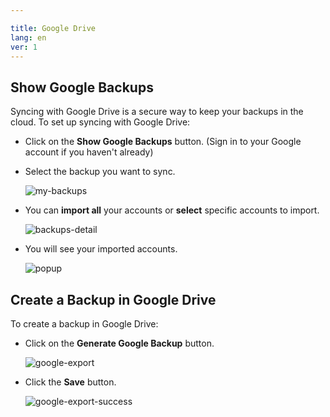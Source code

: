 ```yaml
---

title: Google Drive
lang: en
ver: 1
---
```


## Show Google Backups

Syncing with Google Drive is a secure way to keep your backups in the cloud. To set up syncing with Google Drive:

<!-- - You must log in to your Google Drive account.

- Once you're logged in, you'll see your list of backups. -->
- Click on the **Show Google Backups** button. (Sign in to your Google account if you haven't already)

- Select the backup you want to sync.

  ![my-backups](/img/docs/my-backups.webp)

- You can **import all** your accounts or **select** specific accounts to import.

  ![backups-detail](/img/docs/backups-detail.webp)

- You will see your imported accounts.

  ![popup](/img/docs/popup.webp)

## Create a Backup in Google Drive

To create a backup in Google Drive:

- Click on the **Generate Google Backup** button.

  ![google-export](/img/docs/google-export.webp)

- Click the **Save** button.

  ![google-export-success](/img/docs/google-export-success.webp)
